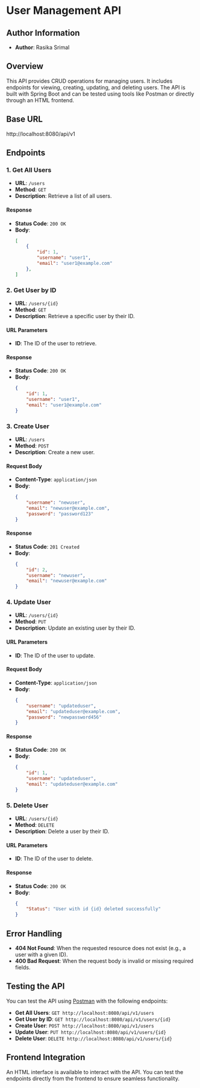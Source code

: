 # User Management API

## Author Information
- **Author**: Rasika Srimal

## Overview

This API provides CRUD operations for managing users. It includes endpoints for viewing, creating, updating, and deleting users. The API is built with Spring Boot and can be tested using tools like Postman or directly through an HTML frontend.

## Base URL
http://localhost:8080/api/v1

## Endpoints

### 1. **Get All Users**

- **URL**: `/users`
- **Method**: `GET`
- **Description**: Retrieve a list of all users.

#### Response

- **Status Code**: `200 OK`
- **Body**: 
    ```json
    [
        {
            "id": 1,
            "username": "user1",
            "email": "user1@example.com"
        },
    ]
    ```

### 2. **Get User by ID**

- **URL**: `/users/{id}`
- **Method**: `GET`
- **Description**: Retrieve a specific user by their ID.

#### URL Parameters

- **ID**: The ID of the user to retrieve.

#### Response

- **Status Code**: `200 OK`
- **Body**: 
    ```json
    {
        "id": 1,
        "username": "user1",
        "email": "user1@example.com"
    }
    ```

### 3. **Create User**

- **URL**: `/users`
- **Method**: `POST`
- **Description**: Create a new user.

#### Request Body

- **Content-Type**: `application/json`
- **Body**:
    ```json
    {
        "username": "newuser",
        "email": "newuser@example.com",
        "password": "password123"
    }
    ```

#### Response

- **Status Code**: `201 Created`
- **Body**: 
    ```json
    {
        "id": 2,
        "username": "newuser",
        "email": "newuser@example.com"
    }
    ```

### 4. **Update User**

- **URL**: `/users/{id}`
- **Method**: `PUT`
- **Description**: Update an existing user by their ID.

#### URL Parameters

- **ID**: The ID of the user to update.

#### Request Body

- **Content-Type**: `application/json`
- **Body**:
    ```json
    {
        "username": "updateduser",
        "email": "updateduser@example.com",
        "password": "newpassword456"
    }
    ```

#### Response

- **Status Code**: `200 OK`
- **Body**: 
    ```json
    {
        "id": 1,
        "username": "updateduser",
        "email": "updateduser@example.com"
    }
    ```

### 5. **Delete User**

- **URL**: `/users/{id}`
- **Method**: `DELETE`
- **Description**: Delete a user by their ID.

#### URL Parameters

- **ID**: The ID of the user to delete.

#### Response

- **Status Code**: `200 OK`
- **Body**:
    ```json
    {
        "Status": "User with id {id} deleted successfully"
    }
    ```

## Error Handling

- **404 Not Found**: When the requested resource does not exist (e.g., a user with a given ID).
- **400 Bad Request**: When the request body is invalid or missing required fields.

## Testing the API

You can test the API using [Postman](https://www.postman.com/) with the following endpoints:

- **Get All Users**: `GET http://localhost:8080/api/v1/users`
- **Get User by ID**: `GET http://localhost:8080/api/v1/users/{id}`
- **Create User**: `POST http://localhost:8080/api/v1/users`
- **Update User**: `PUT http://localhost:8080/api/v1/users/{id}`
- **Delete User**: `DELETE http://localhost:8080/api/v1/users/{id}`

## Frontend Integration

An HTML interface is available to interact with the API. You can test the endpoints directly from the frontend to ensure seamless functionality.
